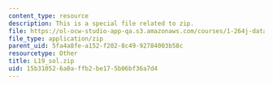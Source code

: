 ```yaml
---
content_type: resource
description: This is a special file related to zip.
file: https://ol-ocw-studio-app-qa.s3.amazonaws.com/courses/1-264j-database-internet-and-systems-integration-technologies-fall-2013/15b310526a0affb2be175b06bf36a7d4_L19_sol.zip
file_type: application/zip
parent_uid: 5fa4a8fe-a152-f202-8c49-92784003b58c
resourcetype: Other
title: L19_sol.zip
uid: 15b31052-6a0a-ffb2-be17-5b06bf36a7d4
---
```

